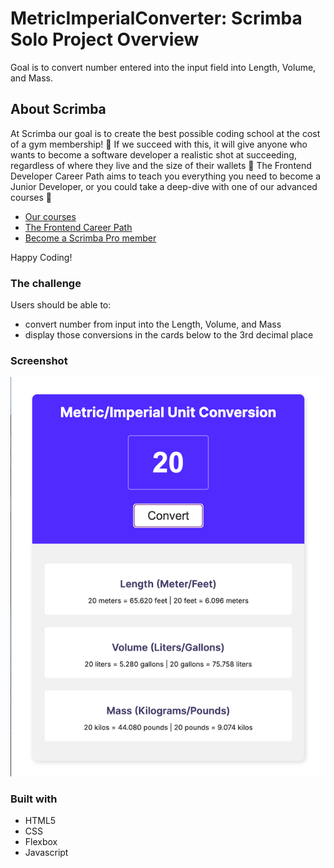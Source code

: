# MetricImperialConverter: Scrimba Solo Project Overview 
Goal is to convert number entered into the input field into Length, Volume, and Mass.

## About Scrimba

At Scrimba our goal is to create the best possible coding school at the cost of a gym membership! 💜
If we succeed with this, it will give anyone who wants to become a software developer a realistic shot at succeeding, regardless of where they live and the size of their wallets 🎉
The Frontend Developer Career Path aims to teach you everything you need to become a Junior Developer, or you could take a deep-dive with one of our advanced courses 🚀

- [Our courses](https://scrimba.com/allcourses)
- [The Frontend Career Path](https://scrimba.com/learn/frontend)
- [Become a Scrimba Pro member](https://scrimba.com/pricing)

Happy Coding!

### The challenge

Users should be able to:

- convert number from input into the Length, Volume, and Mass
- display those conversions in the cards below to the 3rd decimal place


### Screenshot

![screenshots/screenshot](screenshot.png)

### Built with

- HTML5
- CSS
- Flexbox
- Javascript


